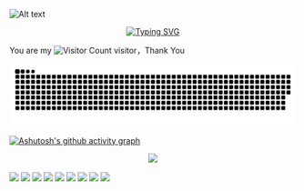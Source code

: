 ![Alt text](https://spotify-recently-played-readme.vercel.app/api?user=31kpyskxc57r4sjgmhnbd3tafo6q&unique={true|1|on|yes}&count=1&width=300)


<div align="center"> 
  <a href="https://blog.sunguoqi.com/">
    <img src="https://readme-typing-svg.demolab.com?font=Fira+Code&pause=1000&color=FFB6C1&width=435&lines=⌯>ᴗo⌯ಣ 欢迎来到我的主页☻~&center=true&size=27" alt="Typing SVG" />
  </a>
</div>

You are my ![Visitor Count](https://profile-counter.glitch.me/yadanang/count.svg) visitor，Thank You

![](https://raw.githubusercontent.com/yadanang/yadanang/output/github-contribution-grid-snake-dark.svg) 




[![Ashutosh's github activity graph](https://github-readme-activity-graph.vercel.app/graph?username=yadanang&theme=high-contrast)](https://github.com/ashutosh00710/github-readme-activity-graph)


<p align="center">
  <a href="https://skillicons.dev">
    <img src="https://skillicons.dev/icons?i=git,docker,c,cloudflare,html,js,idea,java,linux,windows,mysql,py,github" />
  </a>
</p>

 ![](https://img.shields.io/badge/Python-3776AB?style=for-the-badge&logo=python&logoColor=white)
![](https://img.shields.io/badge/HTML-239120?style=for-the-badge&logo=html5&logoColor=white) ![](https://img.shields.io/badge/CSS-239120?&style=for-the-badge&logo=css3&logoColor=white)  ![](https://img.shields.io/badge/Node.js-43853D?style=for-the-badge&logo=node.js&logoColor=white) ![](https://img.shields.io/badge/JavaScript-323330?style=for-the-badge&logo=javascript&logoColor=F7DF1E) ![](https://img.shields.io/badge/C-00599C?style=for-the-badge&logo=c&logoColor=white)  ![](https://img.shields.io/badge/Java-ED8B00?style=for-the-badge&logo=openjdk&logoColor=white)   ![](https://img.shields.io/badge/Steam-000000?style=for-the-badge&logo=steam&logoColor=white)   ![](https://img.shields.io/badge/WeChat-07C160?style=for-the-badge&logo=wechat&logoColor=white)  











